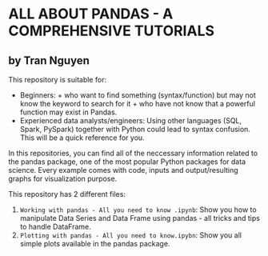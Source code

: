 # ALL ABOUT PANDAS - A COMPREHENSIVE TUTORIALS
## by Tran Nguyen

This repository is suitable for:
  - Beginners:
        + who want to find something (syntax/function) but may not know the keyword to search for it
        + who have not know that a powerful function may exist in Pandas.
  - Experienced data analysts/engineers: Using other languages (SQL, Spark, PySpark) together with Python could lead to syntax confusion. This will be a quick reference for you.
  
In this repositories, you can find all of the neccessary information related to the pandas package, one of the most popular Python packages for data science. Every example comes with code, inputs and output/resulting graphs for visualization purpose.

This repository has 2 different files:
1. `Working with pandas - All you need to know .ipynb`: Show you how to manipulate Data Series and Data Frame using pandas - all tricks and tips to handle DataFrame.
2. `Plotting with pandas - All you need to know.ipybn`: Show you all simple plots available in the pandas package.
